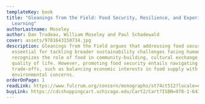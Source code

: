 ```yaml
---
templateKey: book
title: "Gleanings from the Field: Food Security, Resilience, and Experiential
  Learning"
authorLastname: Moseley
author: Dan Trudeau, William Moseley and Paul Schadewald
cover: assets/9781643150734.jpg
description: Gleanings from the Field argues that addressing food security is
  essential for tackling broader sustainability challenges facing humanity and
  recognizes the role of food in community-building, cultural exchange, and
  quality of life. However, promoting food security entails navigating intricate
  trade-offs, such as balancing economic interests in food supply with
  environmental concerns.
orderOnPage: 1
readLink: https://www.fulcrum.org/concern/monographs/st74ct512?locale=en
buyLink: https://cdcshoppingcart.uchicago.edu/Cart2/Cart?ISBN=978-1-64315-072-7&PRESS=lever
---
```

